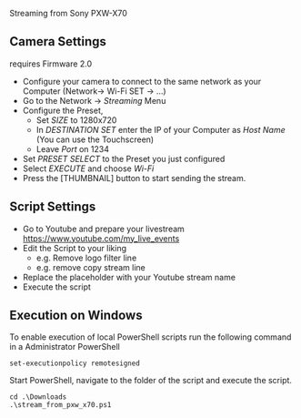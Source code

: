 Streaming from Sony PXW-X70

Camera Settings
---------------

requires Firmware 2.0

+ Configure your camera to connect to the same network as your Computer (Network-> Wi-Fi SET -> ...)
+ Go to the Network -> _Streaming_ Menu
+ Configure the Preset, 
  + Set _SIZE_ to 1280x720
  + In  _DESTINATION SET_ enter the IP of your Computer as _Host Name_
    (You can use the Touchscreen)
  + Leave  _Port_ on 1234
+ Set _PRESET SELECT_ to the Preset you just configured
+ Select _EXECUTE_ and choose _Wi-Fi_
+ Press the [THUMBNAIL] button to start sending the stream.

Script Settings
---------------
+ Go to Youtube and prepare your livestream https://www.youtube.com/my_live_events
+ Edit the Script to your liking
  + e.g. Remove logo filter line
  + e.g. remove copy stream line
+ Replace the placeholder with your Youtube stream name
+ Execute the script

Execution on Windows
--------------------
To enable execution of local PowerShell scripts run the following command in a Administrator PowerShell

    set-executionpolicy remotesigned

Start PowerShell, navigate to the folder of the script and execute the script.

    cd .\Downloads
    .\stream_from_pxw_x70.ps1